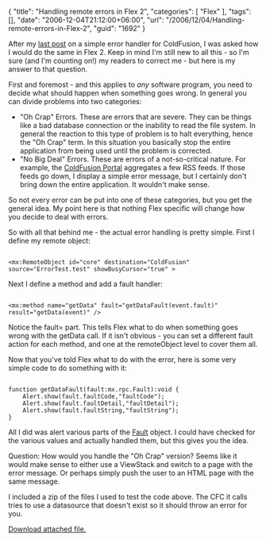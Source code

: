 {
	"title": "Handling remote errors in Flex 2",
	"categories": [
		"Flex"
	],
	"tags": [],
	"date": "2006-12-04T21:12:00+06:00",
	"url": "/2006/12/04/Handling-remote-errors-in-Flex-2",
	"guid": "1692"
}

After my <a href="http://ray.camdenfamily.com/index.cfm/2006/12/4/Simple-Error-Templates">last post</a> on a simple error handler for ColdFusion, I was asked how I would do the same in Flex 2. Keep in mind I'm still new to all this - so I'm sure (and I'm counting on!) my readers to correct me - but here is my answer to that question.
<!--more-->
First and foremost - and this applies to <i>any</i> software program, you need to decide what should happen when something goes wrong. In general you can divide problems into two categories:

<ul>
<li>"Oh Crap" Errors. These are errors that are severe. They can be things like a bad database connection or the inability to read the file system. In general the reaction to this type of problem is to halt everything, hence the "Oh Crap" term. In this situation you basically stop the entire application from being used until the problem is corrected.
<li>"No Big Deal" Errors. These are errors of a not-so-critical nature. For example, the <a href="http://www.coldfusionportal.org">ColdFusion Portal</a> aggregates a few RSS feeds. If those feeds go down, I display a simple error message, but I certainly don't bring down the entire application. It wouldn't make sense. 
</ul>

So not every error can be put into one of these categories, but you get the general idea. My point here is that nothing Flex specific will change how you decide to deal with errors. 

So with all that behind me - the actual error handling is pretty simple. First I define my remote object:

<code>
&lt;mx:RemoteObject id="core" destination="ColdFusion" source="ErrorTest.test" showBusyCursor="true" &gt;
</code>

Next I define a method and add a fault handler:

<code>
&lt;mx:method name="getData" fault="getDataFault(event.fault)" result="getData(event)" /&gt;
</code>

Notice the fault= part. This tells Flex what to do when something goes wrong with the getData call. If it isn't obvious - you can set a different fault action for each method, and one at the remoteObject level to cover them all. 

Now that you've told Flex what to do with the error, here is some very simple code to do something with it:

<code>
function getDataFault(fault:mx.rpc.Fault):void {
	Alert.show(fault.faultCode,"faultCode");
	Alert.show(fault.faultDetail,"faultDetail");
	Alert.show(fault.faultString,"faultString");
}
</code>

All I did was alert various parts of the <a href="http://livedocs.macromedia.com/flex/2/langref/mx/rpc/Fault.html">Fault</a> object. I could have checked for the various values and actually handled them, but this gives you the idea. 
		
Question: How would you handle the "Oh Crap" version? Seems like it would make sense to either use a ViewStack and switch to a page with the error message. Or perhaps simply push the user to an HTML page with the same message. 

I included a zip of the files I used to test the code above. The CFC it calls tries to use a datasource that doesn't exist so it should throw an error for you.<p><a href='enclosures/D%3A%5Cwebsites%5Cdev%2Ecamdenfamily%2Ecom%5Cenclosures%2FArchive4%2Ezip'>Download attached file.</a></p>